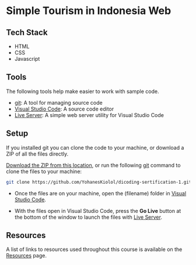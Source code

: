 # Simple Tourism in Indonesia Web

## Tech Stack

- HTML
- CSS
- Javascript

## Tools

The following tools help make easier to work with sample code.

- [git](https://git-scm.com/downloads): A tool for managing source code
- [Visual Studio Code](https://code.visualstudio.com/): A source code editor
- [Live Server](https://marketplace.visualstudio.com/items?itemName=ritwickdey.LiveServer): A simple web server utility for Visual Studio Code

## Setup

If you installed git you can clone the code to your machine, or download a ZIP of all the files directly.

[Download the ZIP from this location](https://github.com/YohanesKiolol/dicoding-sertification-1/archive/refs/heads/main.zip), or run the following [git](https://git-scm.com/downloads) command to clone the files to your machine:

```bash
git clone https://github.com/YohanesKiolol/dicoding-sertification-1.git
```

- Once the files are on your machine, open the (filename) folder in [Visual Studio Code](https://code.visualstudio.com/).

- With the files open in Visual Studio Code, press the **Go Live** button at the bottom of the window to launch the files with [Live Server](https://marketplace.visualstudio.com/items?itemName=ritwickdey.LiveServer).

## Resources

A list of links to resources used throughout this course is available on the [Resources](resources.md) page.
